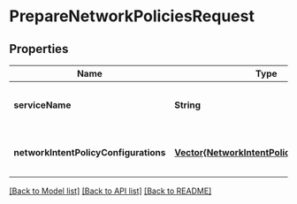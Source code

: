 # PrepareNetworkPoliciesRequest


## Properties
Name | Type | Description | Notes
------------ | ------------- | ------------- | -------------
**serviceName** | **String** | The name of the service for which subnet is being prepared for. | [optional] [default to nothing]
**networkIntentPolicyConfigurations** | [**Vector{NetworkIntentPolicyConfiguration}**](NetworkIntentPolicyConfiguration.md) | A list of NetworkIntentPolicyConfiguration. | [optional] [default to nothing]


[[Back to Model list]](../README.md#models) [[Back to API list]](../README.md#api-endpoints) [[Back to README]](../README.md)


